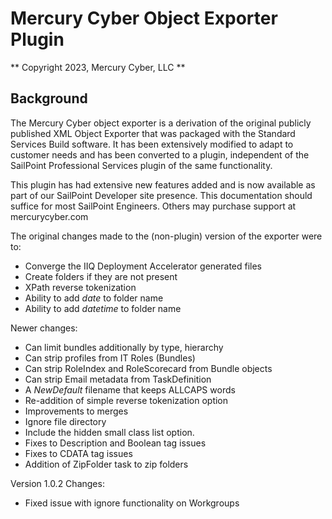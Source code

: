 # Mercury Cyber Object Exporter Plugin

** Copyright 2023, Mercury Cyber, LLC **

## Background

The Mercury Cyber object exporter is a derivation of the original publicly published XML Object Exporter
that was packaged with the Standard Services Build software.  It has been extensively modified to adapt
to customer needs and has been converted to a plugin, independent of the SailPoint Professional Services
plugin of the same functionality.

This plugin has had extensive new features added and is now available as part of our SailPoint Developer
site presence.  This documentation should suffice for most SailPoint Engineers.  Others may purchase support
at mercurycyber.com

The original changes made to the (non-plugin) version of the exporter were to:
- Converge the IIQ Deployment Accelerator generated files
- Create folders if they are not present
- XPath reverse tokenization
- Ability to add $date$ to folder name
- Ability to add $datetime$ to folder name

Newer changes:
- Can limit bundles additionally by type, hierarchy
- Can strip profiles from IT Roles (Bundles)
- Can strip RoleIndex and RoleScorecard from Bundle objects
- Can strip Email metadata from TaskDefinition
- A $NewDefault$ filename that keeps ALLCAPS words
- Re-addition of simple reverse tokenization option
- Improvements to merges
- Ignore file directory
- Include the hidden small class list option.
- Fixes to Description and Boolean tag issues
- Fixes to CDATA tag issues
- Addition of ZipFolder task to zip folders

Version 1.0.2 Changes:
- Fixed issue with ignore functionality on Workgroups
